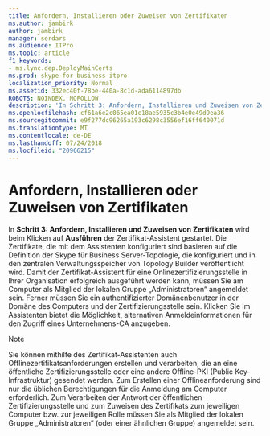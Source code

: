 ```yaml
---
title: Anfordern, Installieren oder Zuweisen von Zertifikaten
ms.author: jambirk
author: jambirk
manager: serdars
ms.audience: ITPro
ms.topic: article
f1_keywords:
- ms.lync.dep.DeployMainCerts
ms.prod: skype-for-business-itpro
localization_priority: Normal
ms.assetid: 332ec40f-78be-440a-8c1d-ada6114897db
ROBOTS: NOINDEX, NOFOLLOW
description: 'In Schritt 3: Anfordern, Installieren und Zuweisen von Zertifikaten wird beim Klicken auf Ausführen der Zertifikat-Assistent gestartet. Die Zertifikate, die mit dem Assistenten konfiguriert sind basieren auf die Definition der Skype für Business Server-Topologie, die konfiguriert und in den zentralen Verwaltungsspeicher von Topology Builder veröffentlicht wird. Damit der Zertifikat-Assistent für eine Onlinezertifizierungsstelle in Ihrer Organisation erfolgreich ausgeführt werden kann, müssen Sie am Computer als Mitglied der lokalen Gruppe „Administratoren“ angemeldet sein. Ferner müssen Sie ein authentifizierter Domänenbenutzer in der Domäne des Computers und der Zertifizierungsstelle sein. Klicken Sie im Assistenten bietet die Möglichkeit, alternativen Anmeldeinformationen für den Zugriff eines Unternehmens-CA anzugeben.'
ms.openlocfilehash: cf61a6e2c065ea01e18ae5935c3b4e0e49d9ea36
ms.sourcegitcommit: e9f277dc96265a193c6298c3556ef16ff640071d
ms.translationtype: MT
ms.contentlocale: de-DE
ms.lasthandoff: 07/24/2018
ms.locfileid: "20966215"
---
```

# <a name="request-install-or-assign-certificates"></a>Anfordern, Installieren oder Zuweisen von Zertifikaten
 
 In **Schritt 3: Anfordern, Installieren und Zuweisen von Zertifikaten** wird beim Klicken auf **Ausführen** der Zertifikat-Assistent gestartet. Die Zertifikate, die mit dem Assistenten konfiguriert sind basieren auf die Definition der Skype für Business Server-Topologie, die konfiguriert und in den zentralen Verwaltungsspeicher von Topology Builder veröffentlicht wird. Damit der Zertifikat-Assistent für eine Onlinezertifizierungsstelle in Ihrer Organisation erfolgreich ausgeführt werden kann, müssen Sie am Computer als Mitglied der lokalen Gruppe „Administratoren“ angemeldet sein. Ferner müssen Sie ein authentifizierter Domänenbenutzer in der Domäne des Computers und der Zertifizierungsstelle sein. Klicken Sie im Assistenten bietet die Möglichkeit, alternativen Anmeldeinformationen für den Zugriff eines Unternehmens-CA anzugeben.
  
> [!NOTE]
> Sie können mithilfe des Zertifikat-Assistenten auch Offlinezertifikatsanforderungen erstellen und verarbeiten, die an eine öffentliche Zertifizierungsstelle oder eine andere Offline-PKI (Public Key-Infrastruktur) gesendet werden. Zum Erstellen einer Offlineanforderung sind nur die üblichen Berechtigungen für die Anmeldung am Computer erforderlich. Zum Verarbeiten der Antwort der öffentlichen Zertifizierungsstelle und zum Zuweisen des Zertifikats zum jeweiligen Computer bzw. zur jeweiligen Rolle müssen Sie als Mitglied der lokalen Gruppe „Administratoren“ (oder einer ähnlichen Gruppe) angemeldet sein. 
  

